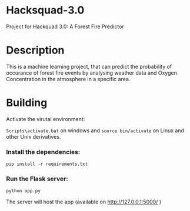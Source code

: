 # Hacksquad-3.0
Project for Hackquad 3.0: A Forest Fire Predictor

# Description
This is a machine learning project, that can predict the probability of occurance of forest fire events by analysing weather data and Oxygen Concentration
in the atmosphere in a specific area.


# Building
Activate the virutal environment:

```Scripts\activate.bat``` on windows and 
```source bin/activate``` on Linux and other Unix derivatives.

### Install the dependencies:

```pip install -r requirements.txt```

### Run the Flask server:

```python app.py``` 

The server will host the app (available on http://127.0.0.1:5000/ )

